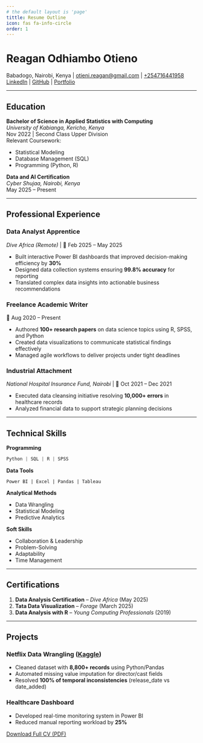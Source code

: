 ```yaml
---
# the default layout is 'page'
tittle: Resume Outline
icon: fas fa-info-circle
order: 1
---
```


# Reagan Odhiambo Otieno  
Babadogo, Nairobi, Kenya |  [otieni.reagan@gmail.com](mailto:otieni.reagan@gmail.com) |  [+254716441958](tel:+254716441958)  
 [LinkedIn](https://www.linkedin.com/in/reagan-otieno-441539351) |  [GitHub](https://github.com/reaganotienoO) |  [Portfolio](https://www.datascienceportfol.io/otienireagan)  

---

##  Education  
**Bachelor of Science in Applied Statistics with Computing**  
*University of Kabianga, Kericho, Kenya*  
 Nov 2022 | Second Class Upper Division  
 Relevant Coursework:  
- Statistical Modeling  
- Database Management (SQL)  
- Programming (Python, R)  

**Data and AI Certification**  
*Cyber Shujaa, Nairobi, Kenya*  
 May 2025 – Present  

---

##  Professional Experience  

### **Data Analyst Apprentice**  
*Dive Africa (Remote)* | 📅 Feb 2025 – May 2025  
- Built interactive Power BI dashboards that improved decision-making efficiency by **30%**  
- Designed data collection systems ensuring **99.8% accuracy** for reporting  
- Translated complex data insights into actionable business recommendations  

### **Freelance Academic Writer**  
📅 Aug 2020 – Present  
- Authored **100+ research papers** on data science topics using R, SPSS, and Python  
- Created data visualizations to communicate statistical findings effectively  
- Managed agile workflows to deliver projects under tight deadlines  

### **Industrial Attachment**  
*National Hospital Insurance Fund, Nairobi* | 📅 Oct 2021 – Dec 2021  
- Executed data cleansing initiative resolving **10,000+ errors** in healthcare records  
- Analyzed financial data to support strategic planning decisions  

---

##  Technical Skills  
**Programming**  
```python
Python | SQL | R | SPSS
```
**Data Tools**  
```excel
Power BI | Excel | Pandas | Tableau
```
**Analytical Methods**  
- Data Wrangling  
- Statistical Modeling  
- Predictive Analytics

**Soft Skills**
- Collaboration & Leadership
- Problem-Solving
- Adaptability
- Time Management

---

##  Certifications  
1. **Data Analysis Certification** – *Dive Africa* (May 2025)  
2. **Tata Data Visualization** – *Forage* (March 2025)  
3. **Data Analysis with R** – *Young Computing Professionals* (2019)  

---

##  Projects  
### Netflix Data Wrangling ([Kaggle](https://www.kaggle.com/code/reaganodhiambootieno/netflix-data-wrangling))  
- Cleaned dataset with **8,800+ records** using Python/Pandas  
- Automated missing value imputation for director/cast fields  
- Resolved **100% of temporal inconsistencies** (release_date vs date_added)  

### Healthcare Dashboard  
- Developed real-time monitoring system in Power BI  
- Reduced manual reporting workload by **25%**  



[Download Full CV (PDF)](/assets/Reagan_Odhiambo_cv.pdf)

